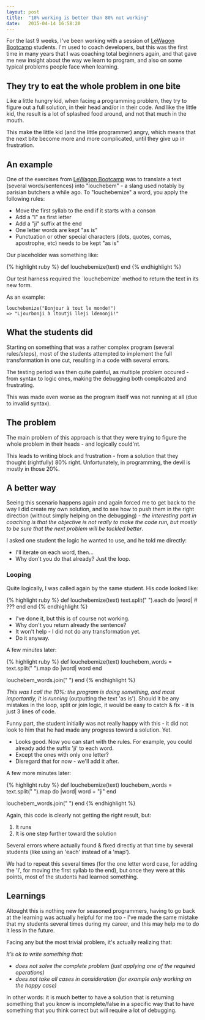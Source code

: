 ```yaml
---
layout: post
title:  "10% working is better than 80% not working"
date:   2015-04-14 16:58:20
---
```


For the last 9 weeks, I've been working with a session of [LeWagon Bootcamp](http://lewagon.org/program) students. I'm used to coach developers, but this was the first time in many years that I was coaching total beginners again, and that gave me new insight about the way we learn to program, and also on some typical problems people face when learning.

## They try to eat the whole problem in one bite

Like a little hungry kid, when facing a programming problem, they try to figure out a full solution, in their head and/or in their code. And like the little kid, the result is a lot of splashed food around, and not that much in the mouth.

This make the little kid (and the little programmer) angry, which means that the next bite become more and more complicated, until they give up in frustration.

## An example
One of the exercises from [LeWagon Bootcamp](http://lewagon.org/program) was to translate a text (several words/sentences) into "louchebem" - a slang used notably by parisian butchers a while ago. To "louchebemize" a word, you apply the following rules:

* Move the first syllab to the end if it starts with a conson
* Add a "l" as first letter
* Add a "ji" suffix at the end
* One letter words are kept "as is"
* Punctuation or other special characters (dots, quotes, comas, apostrophe, etc) needs to be kept "as is"

Our placeholder was something like:

{% highlight ruby %}
def louchebemize(text)
end
{% endhighlight %}

Our test harness required the ´louchebemize´ method to return the text in its new form.

As an example:

    louchebemize("Bonjour à tout le monde!")
    => "Ljourbonji à ltoutji lleji ldemonji!"

## What the students did

Starting on something that was a rather complex program (several rules/steps), most of the students attempted to implement the full transformation in one cut, resulting in a code with several errors.

The testing period was then quite painful, as multiple problem occured - from syntax to logic ones, making the debugging both complicated and frustrating.    

This was made even worse as the program itself was not running at all (due to invalid syntax).

## The problem

The main problem of this approach is that they were trying to figure the whole problem in their heads - and logically could'nt.

This leads to writing block and frustration - from a solution that they thought (rightfully) 80% right. Unfortunately, in programming, the devil is mostly in those 20%.

## A better way

Seeing this scenario happens again and again forced me to get back to the way I did create my own solution, and to see how to push them in the right direction (without simply helping on the debugging) - *the interesting part in coaching is that the objective is not really to make the code run, but mostly to be sure that the next problem will be tackled better*.

I asked one student the logic he wanted to use, and he told me directly:

- I'll iterate on each word, then...
- Why don't you do that already? Just the loop.

### Looping

Quite logically, I was called again by the same student. His code looked like:

{% highlight ruby %}
def louchebemize(text)
  text.split(" ").each do |word|
    # ???
  end
end
{% endhighlight %}

- I've done it, but this is of course not working.
- Why don't you return already the sentence?
- It won't help - I did not do any transformation yet.
- Do it anyway.

A few minutes later:

{% highlight ruby %}
def louchebemize(text)
  louchebem_words = text.split(" ").map do |word|
    word
  end

  louchebem_words.join(" ")
end
{% endhighlight %}

*This was I call the 10%: the program is doing something, and most importantly, it is running* (outputting the text 'as is'). Should it be any mistakes in the loop, split or join logic, it would be easy to catch & fix - it is just 3 lines of code.

Funny part, the student initially was not really happy with this - it did not look to him that he had made any progress toward a solution. Yet.

- Looks good. Now you can start with the rules. For example, you could already add the suffix 'ji' to each word.
- Except the ones with only one letter?
- Disregard that for now - we'll add it after.

A few more minutes later:

{% highlight ruby %}
def louchebemize(text)
  louchebem_words = text.split(" ").map do |word|
    word + "ji"
  end

  louchebem_words.join(" ")
end
{% endhighlight %}

Again, this code is clearly not getting the right result, but:

1. It runs
2. It is one step further toward the solution

Several errors where actually found & fixed directly at that time by several students (like using an 'each' instead of a 'map').

We had to repeat this several times (for the one letter word case, for adding the 'l', for moving the first syllab to the end), but once they were at this points, most of the students had learned something.

## Learnings

Altought this is nothing new for seasoned programmers, having to go back at the learning was actually helpful for me too - I've made the same mistake that my students several times during my career, and this may help me to do it less in the future.

Facing any but the most trivial problem, it's actually realizing that:

*It’s ok to write something that:*

- *does not solve the complete problem (just applying one of the required operations)*
- *does not take all cases in consideration (for example only working on the happy case)*

In other words: it is much better to have a solution that is returning something that you know is incomplete/false in a specific way that to have something that you think correct but will require a lot of debugging.